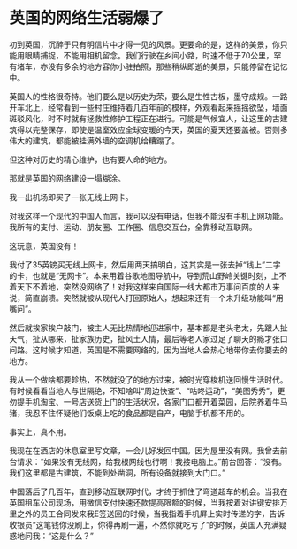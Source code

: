 # 英国的网络生活弱爆了

初到英国，沉醉于只有明信片中才得一见的风景。更要命的是，这样的美景，你只能用眼睛捕捉，不能用相机留念。我们行驶在乡间小路，时速不低于70公里，罕有堵车，亦没有多余的地方容你小驻拍照，那些稍纵即逝的美景，只能停留在记忆中。 

英国人的性格很奇特。他们要么是以历史为荣，要么是生性古板，墨守成规。一路开车北上，经常看到一些村庄维持着几百年前的模样，外观看起来摇摇欲坠，墙面斑驳风化，时不时就有拯救性修护工程正在进行。可能是气候宜人，让这里的古建筑得以完整保存，即使是温室效应全球变暖的今天，英国的夏天还要盖被。否则多伟大的建筑，都能被挂满外墙的空调机给糟蹋了。 

但这种对历史的精心维护，也有要人命的地方。 

那就是英国的网络建设一塌糊涂。 

我一出机场即买了一张无线上网卡。 

对我这样一个现代的中国人而言，我可以没有电话，但我不能没有手机上网功能。我所有的支付、运动、朋友圈、工作圈、信息交互台，全靠移动互联网。 

这玩意，英国没有！ 

我付了35英镑买无线上网卡，然后用两天搞明白，这其实是一张去掉“线上”二字的卡，也就是“无网卡”。本来用着谷歌地图导航中，导到荒山野岭关键时刻，上不着天下不着地，突然没网络了！对我这样来自国际一线大都市万事问百度的人来说，简直崩溃。突然就被从现代人打回原始人，想起来还有一个未升级功能叫“用嘴问”。 

然后就挨家挨户敲门，被主人无比热情地迎进家中，基本都是老头老太，先跟人扯天气，扯从哪来，扯家族历史，扯风土人情，最后等老人家过足了聊天的瘾才张口问路。这时候才知道，英国是不需要网络的，因为当地人会热心地带你去你要去的地方。 

我从一个做啥都要趁热，不然就没了的地方过来，被时光穿梭机送回慢生活时代。有时候看看当地人与世隔绝，不知啥叫“周边快查”、“咕咚运动”，“美图秀秀”，更勿提手机淘宝、一号店送货上门的生活状况，各家门口都开着菜园，后院养着牛马猪，我忍不住怀疑他们饭桌上吃的食品都是自产，电脑手机都不用的。 

事实上，真不用。 

我现在在酒店的休息室里写文章，一会儿好发回中国。因为屋里没有网。我曾去前台请求：“如果没有无线网，给我根网线也行啊！我接电脑上。”前台回答：“没有。我们这里都是古建筑，不能到处凿洞，所有设备就接到大门口。” 

中国落后了几百年，直到移动互联网时代，才终于抓住了弯道超车的机会。当我在英国租车公司现场，用微信支付快速还款提高限额的时候，当我按着对讲键安排万里之外的员工合同发来我E签送回的时候，当我指着手机屏上实时传递的字，告诉收银员“这笔钱你没刷上，你得再刷一遍，不然你就吃亏了”的时候，英国人充满疑惑地问我：“这是什么？”